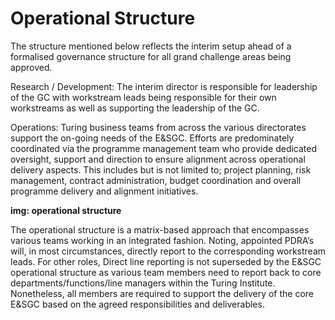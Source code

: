 # Operational Structure

The structure mentioned below reflects the interim setup ahead of a formalised governance structure for all grand challenge areas being approved. 

Research / Development: The interim director is responsible for leadership of the GC with workstream leads being responsible for their own workstreams as well as supporting the leadership of the GC. 

Operations: Turing business teams from across the various directorates support the on-going needs of the E&SGC. Efforts are predominately coordinated via the programme management team who provide dedicated oversight, support and direction to ensure alignment across operational delivery aspects. This includes but is not limited to; project planning, risk management, contract administration, budget coordination and overall programme delivery and alignment initiatives. 

**img: operational structure**

The operational structure is a matrix-based approach that encompasses various teams working in an integrated fashion. Noting, appointed PDRA’s will, in most circumstances, directly report to the corresponding workstream leads. For other roles, Direct line reporting is not superseded by the E&SGC operational structure as various team members need to report back to core departments/functions/line managers within the Turing Institute. Nonetheless, all members are required to support the delivery of the core E&SGC based on the agreed responsibilities and deliverables.  



